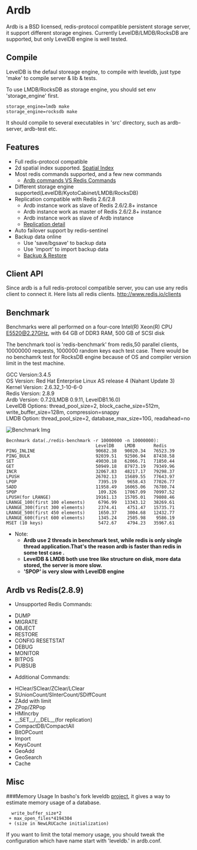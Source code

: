 # Ardb
Ardb is a BSD licensed, redis-protocol compatible persistent storage server, it support different storage engines. Currently LevelDB/LMDB/RocksDB are supported, but only LevelDB engine is well tested.


## Compile
LevelDB is the defaul storeage engine, to compile with leveldb, just type 'make' to compile server & lib & tests.

To use LMDB/RocksDB as storage engine, you should set env 'storage_engine' first.
	
	storage_engine=lmdb make
	storage_engine=rocksdb make

It should compile to several executables in 'src' directory, such as ardb-server, ardb-test etc.
	

## Features
- Full redis-protocol compatible
- 2d spatial index supported. [Spatial Index](https://github.com/yinqiwen/ardb/blob/develop/doc/spatial-index.md)
- Most redis commands supported, and a few new commands
  * [Ardb commands VS Redis Commands](https://github.com/yinqiwen/ardb/wiki/ARDB-Commands)
- Different storage engine supported(LevelDB/KyotoCabinet/LMDB/RocksDB)
- Replication compatible with Redis 2.6/2.8
  * Ardb instance work as slave of Redis 2.6/2.8+ instance
  * Ardb instance work as master of Redis 2.6/2.8+ instance
  * Ardb instance work as slave of Ardb instance
  * [Replication detail](https://github.com/yinqiwen/ardb/wiki/Replication)
- Auto failover support by redis-sentinel
- Backup data online
  * Use 'save/bgsave' to backup data
  * Use 'import' to import backup data
  * [Backup & Restore](https://github.com/yinqiwen/ardb/wiki/Backup-Commands)

## Client API
Since ardb is a full redis-protocol compatible server, you can use any redis client to connect it. Here lists all redis clients. <http://www.redis.io/clients>

## Benchmark
Benchmarks were all performed on a four-core Intel(R) Xeon(R) CPU           E5520@2.27GHz, with 64 GB of DDR3 RAM, 500 GB of SCSI disk

The benchmark tool is 'redis-benchmark' from redis,50 parallel clients, 10000000 requests, 1000000 random keys each test case. There would be no benchamrk test for RocksDB engine because of OS and compiler version limit in the test machine.

GCC Version:3.4.5  
OS Version: Red Hat Enterprise Linux AS release 4 (Nahant Update 3)   
Kernel Version: 2.6.32_1-10-6-0       
Redis Version: 2.8.9  
Ardb Version: 0.7.2(LMDB 0.9.11, LevelDB1.16.0)  
LevelDB Options: thread_pool_size=2, block_cache_size=512m, write_buffer_size=128m, compression=snappy  
LMDB Option: thread_pool_size=2, database_max_size=10G, readahead=no    

![Benchmark Img](https://raw.github.com/yinqiwen/ardb/master/doc/benchmark.png)

	Becnhmark data(./redis-benchmark -r 10000000 -n 10000000):
	                                  LevelDB    LMDB       Redis
    PING_INLINE	                      90682.38   90020.34   76523.39
    PING_BULK	                      92039.51   92506.94   87438.58
    SET	                              49030.18	 62066.71   71850.44
    GET	                              50949.18   87973.19   79349.96
    INCR	                          32067.83	 48217.17   79298.37
    LPUSH	                          26702.13	 15689.55   77643.97        
    LPOP	                           7395.19	  9658.43   77026.77
    SADD	                          11958.49	 16065.06   76780.74
    SPOP	                           109.326	 17067.09   70997.52
    LPUSH(for LRANGE)	              19161.13	 15705.01   79808.46
    LRANGE_100(first 100 elements)	   6796.99   13343.12   38269.61
    LRANGE_300(first 300 elements)	   2374.41	  4751.47   15735.71
    LRANGE_500(first 450 elements)	   1650.37	  3004.68   12432.77
    LRANGE_600(first 600 elements)	   1345.24	  2505.98    9586.19
    MSET (10 keys)	                   5472.67	  4794.23   35967.61

* Note: 
  - **Ardb use 2 threads in benchmark test, while redis is only single thread application.That's the reason ardb is faster than redis in some test case .**
  - **LevelDB & LMDB both use tree like structure on disk, more data stored, the server is more slow.**
  - **'SPOP' is very slow with LevelDB engine**
         

## Ardb vs Redis(2.8.9) 
 * Unsupported Redis Commands:
  - DUMP 
  - MIGRATE
  - OBJECT
  - RESTORE
  - CONFIG RESETSTAT
  - DEBUG
  - MONITOR
  - BITPOS
  - PUBSUB
 * Additional Commands:
  - HClear/SClear/ZClear/LClear
  - SUnionCount/SInterCount/SDiffCount
  - ZAdd with limit
  - ZPop/ZRPop
  - HMIncrby
  - \_\_SET\_\_/\_\_DEL\_\_(for replication)
  - CompactDB/CompactAll
  - BitOPCount
  - Import
  - KeysCount
  - GeoAdd
  - GeoSearch
  - Cache 

## Misc
###Memory Usage
In basho's fork leveldb [project](https://github.com/basho/leveldb), it gives a way to estimate memory usage of a database.    

      write_buffer_size*2    
     + max_open_files*4194304    
     + (size in NewLRUCache initialization)  
 
If you want to limit the total memory usage, you should tweak the configuration which have name start with 'leveldb.' in ardb.conf.
 
  






